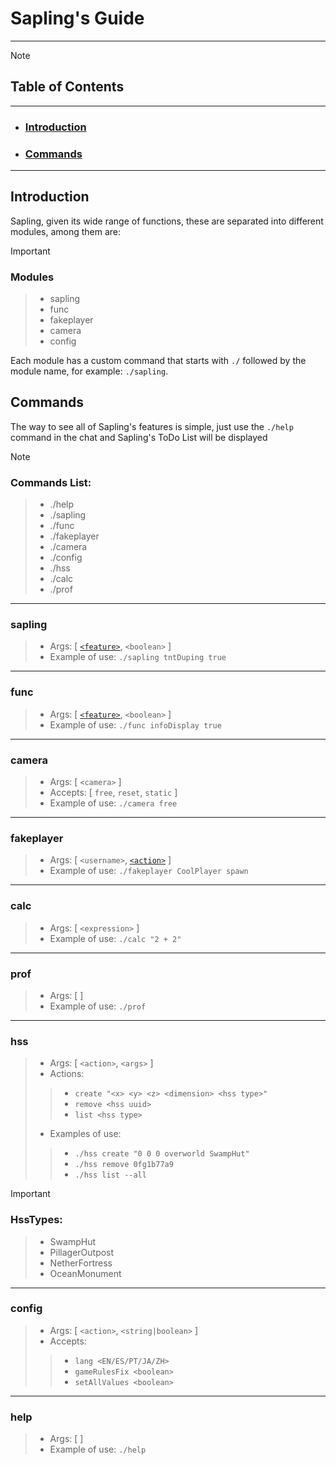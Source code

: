 # Sapling's Guide

---

> [!NOTE]
> ## **Table of Contents**
> ---
> - ### [Introduction](#Introduction)
> - ### [Commands](#Commands)

---

## Introduction

Sapling, given its wide range of functions, these are separated into different modules, among them are:

> [!IMPORTANT]
> ### Modules
> > - sapling
> > - func
> > - fakeplayer
> > - camera
> > - config

Each module has a custom command that starts with `./` followed by the module name, for example: `./sapling`.

## Commands

The way to see all of Sapling's features is simple, just use the `./help` command in the chat and Sapling's ToDo List will be displayed

> [!NOTE]
> ### Commands List:
> > - ./help
> > - ./sapling
> > - ./func
> > - ./fakeplayer
> > - ./camera
> > - ./config
> > - ./hss
> > - ./calc
> > - ./prof

---

### sapling
> - Args: [ [`<feature>`](/docs/routes/sapling.md), `<boolean>` ] 
> - Example of use: `./sapling tntDuping true`

---

### func
> - Args: [ [`<feature>`](/docs/routes/func.md), `<boolean>` ] 
> - Example of use: `./func infoDisplay true`

---

### camera
> - Args: [ `<camera>` ]
> - Accepts: [ `free`, `reset`, `static` ]
> - Example of use: `./camera free`

---

### fakeplayer
> - Args: [ `<username>`, [`<action>`](/docs/routes/fakeplayer.md) ]
> - Example of use: `./fakeplayer CoolPlayer spawn`

---

### calc
> - Args: [ `<expression>` ]
> - Example of use: `./calc "2 + 2"`

---

### prof
> - Args: [ ]
> - Example of use: `./prof`

---

### hss
> - Args: [ `<action>`, `<args>` ]
> - Actions:
> > - `create "<x> <y> <z> <dimension> <hss type>"`
> > - `remove <hss uuid>`
> > - `list <hss type>`
> - Examples of use:
> > - `./hss create "0 0 0 overworld SwampHut"`
> > - `./hss remove 0fg1b77a9`
> > - `./hss list --all`

> [!IMPORTANT]
> ### HssTypes:
> > - SwampHut
> > - PillagerOutpost
> > - NetherFortress
> > - OceanMonument

---

### config
> - Args: [ `<action>`, `<string|boolean>` ]
> - Accepts:
> > - `lang <EN/ES/PT/JA/ZH>`
> > - `gameRulesFix <boolean>`
> > - `setAllValues <boolean>`

---

### help
> - Args: [ ]
> - Example of use: `./help`